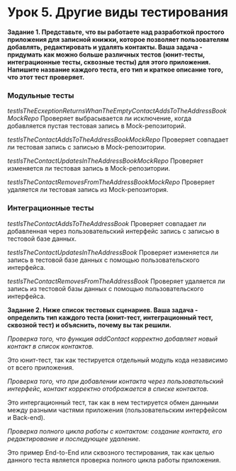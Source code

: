 # Урок 5. Другие виды тестирования

**Задание 1. Представьте, что вы работаете над разработкой простого приложения для записной книжки, которое позволяет пользователям добавлять, редактировать и удалять контакты.
Ваша задача - придумать как можно больше различных тестов (юнит-тесты, интеграционные тесты, сквозные тесты) для этого приложения. Напишите название каждого теста, его тип и краткое описание того, что этот тест проверяет.**

### Модульные тесты


_testIsTheEcxeptionReturnsWhanTheEmptyContactAddsToTheAddressBookMockRepo_ 
Проверяет выбрасывается ли исключение, когда добавляется пустая тестовая запись в Mock-репозиторий.


_testIsTheContactAddsToTheAddressBookMockRepo_
Проверяет совпадает ли тестовая запись с записью в Mock-репозитории.


_testIsTheContactUpdatesInTheAddressBookMockRepo_ 
Проверяет изменяется ли тестовая запись в Mock-репозитории.


_testIsTheContactRemovesFromTheAddressBookMockRepo_ 
Проверяет удаляется ли тестовая запись из Mock-репозитория.


### Интеграционные тесты


_testIsTheContactAddsToTheAddressBook_
Проверяет совпадает ли добавленная через пользовательский интерфейс запись с записью в тестовой базе данных.


_testIsTheContactUpdatesInTheAddressBook_
Проверяет изменяется ли запись в тестовой базе данных с помощью пользовательского интерфейса.


_testIsTheContactRemovesFromTheAddressBook_
Проверяет удаляется ли запись из тестовой базы данных с помощью пользовательского интерфейса.


**Задание 2. Ниже список тестовых сценариев. Ваша задача - определить тип каждого теста (юнит-тест, интеграционный тест, сквозной тест) и объяснить, почему вы так решили.**

_Проверка того, что функция addContact корректно добавляет новый контакт в список контактов._

Это юнит-тест, так как тестируется отдельный модуль кода независимо от всего приложения.

_Проверка того, что при добавлении контакта через пользовательский интерфейс, контакт корректно отображается в списке контактов._

Это интергационный тест, так как в нем тестируется обмен данными между разными частями приложения (пользовательским интерфейсом и Back-end).

_Проверка полного цикла работы с контактом: создание контакта, его редактирование и последующее удаление._

Это пример End-to-End или сквозного тестирования, так как целью данного теста является проверка полного цикла работы приложения.
